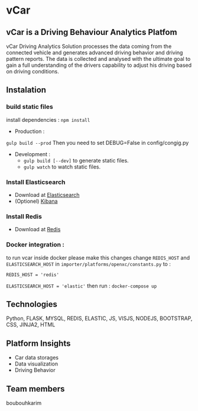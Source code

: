 # vCar

## vCar is a Driving Behaviour Analytics Platfom

vCar Driving Analytics Solution processes the data coming from the connected vehicle and generates advanced driving behavior
and driving pattern reports. The data is collected and analysed with the ultimate goal to gain a full understanding of
the drivers capability to adjust his driving based on driving conditions.

## Instalation

### build static files

install dependencies :
`npm install`

* Production :

`gulp build --prod`
Then you need to set DEBUG=False in config/congig.py

* Development :
  * `gulp build [--dev]` to generate static files.
  * `gulp watch` to watch static files.

### Install Elasticsearch

* Download at [Elasticsearch](https://www.elastic.co/products/elasticsearch)
* (Optionel) [Kibana](https://www.elastic.co/products/kibana)

### Install Redis

* Download at [Redis](https://redis.io/download)

### Docker integration :
to run vcar inside docker please make this changes
change `REDIS_HOST` and `ELASTICSEARCH_HOST` in `importer/platforms/openxc/constants.py` to : 

`REDIS_HOST = 'redis'`

`ELASTICSEARCH_HOST = 'elastic'`
then run :
`docker-compose up`

## Technologies

Python, FLASK, MYSQL, REDIS, ELASTIC, JS, VISJS, NODEJS, BOOTSTRAP, CSS, JINJA2, HTML

## Platform Insights

* Car data storages
* Data visualization
* Driving Behavior

## Team members

boubouhkarim
